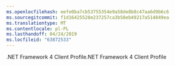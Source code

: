 ```yaml
---
ms.openlocfilehash: eefe0ba7cb53755354e9a58de8b8c47aa6d9b6c6
ms.sourcegitcommit: f1d16425528e237257ca3b58eb49217a514849ea
ms.translationtype: MT
ms.contentlocale: pl-PL
ms.lasthandoff: 04/24/2019
ms.locfileid: "63872533"
---
```

<span data-ttu-id="a5244-101">.NET Framework 4 Client Profile</span><span class="sxs-lookup"><span data-stu-id="a5244-101">.NET Framework 4 Client Profile</span></span>